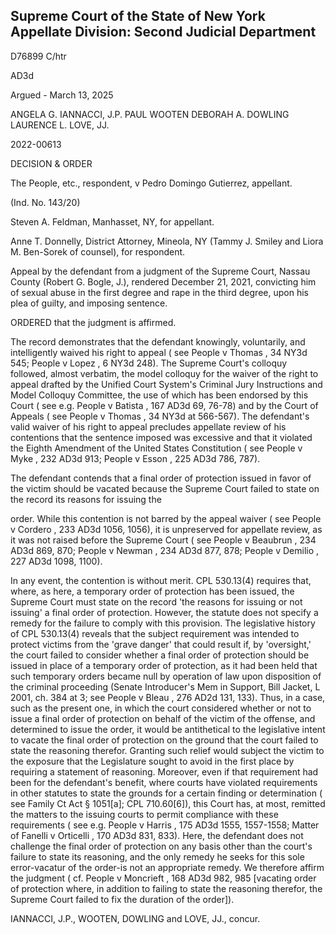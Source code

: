 ## Supreme Court of the State of New York Appellate Division: Second Judicial Department

D76899 C/htr

AD3d

Argued - March 13, 2025

ANGELA G. IANNACCI, J.P. PAUL WOOTEN DEBORAH A. DOWLING LAURENCE L. LOVE, JJ.

2022-00613

DECISION &amp; ORDER

The People, etc., respondent, v Pedro Domingo Gutierrez, appellant.

(Ind. No. 143/20)

Steven A. Feldman, Manhasset, NY, for appellant.

Anne T. Donnelly, District Attorney, Mineola, NY (Tammy J. Smiley and Liora M. Ben-Sorek of counsel), for respondent.

Appeal by the defendant from a judgment of the Supreme Court, Nassau County (Robert G. Bogle, J.), rendered December 21, 2021, convicting him of sexual abuse in the first degree and rape in the third degree, upon his plea of guilty, and imposing sentence.

ORDERED that the judgment is affirmed.

The record demonstrates that the defendant knowingly, voluntarily, and intelligently waived his right to appeal ( see People v Thomas , 34 NY3d 545; People v Lopez , 6 NY3d 248).  The Supreme Court's colloquy followed, almost verbatim, the model colloquy for the waiver of the right to appeal drafted by the Unified Court System's Criminal Jury Instructions and Model Colloquy Committee, the use of which has been endorsed by this Court ( see e.g. People v Batista , 167 AD3d 69,  76-78)  and  by  the  Court  of  Appeals  ( see  People  v  Thomas ,  34  NY3d  at  566-567).    The defendant's valid waiver of his right to appeal precludes appellate review of his contentions that the sentence imposed was excessive and that it violated the Eighth Amendment of the United States Constitution ( see People v Myke , 232 AD3d 913; People v Esson , 225 AD3d 786, 787).

The defendant contends that a final order of protection issued in favor of the victim should be vacated because the Supreme Court failed to state on the record its reasons for issuing the

order.  While this contention is not barred by the appeal waiver ( see People v Cordero , 233 AD3d 1056, 1056), it is unpreserved for appellate review, as it was not raised before the Supreme Court ( see People v Beaubrun , 234 AD3d 869, 870; People v Newman , 234 AD3d 877, 878; People v Demilio , 227 AD3d 1098, 1100).

In any event, the contention is without merit.  CPL 530.13(4) requires that, where, as here, a temporary order of protection has been issued, the Supreme Court must state on the record 'the reasons for issuing or not issuing' a final order of protection.  However, the statute does not specify a remedy for the failure to comply with this provision.  The legislative history of CPL 530.13(4) reveals that the subject requirement was intended to protect victims from the 'grave danger' that could result if, by 'oversight,' the court failed to consider whether a final order of protection should be issued in place of a temporary order of protection, as it had been held that such temporary orders became null by operation of law upon disposition of the criminal proceeding (Senate Introducer's Mem in Support, Bill Jacket, L 2001, ch. 384 at 3; see People v Bleau , 276 AD2d 131, 133).  Thus, in a case, such as the present one, in which the court considered whether or not to issue a final order of protection on behalf of the victim of the offense, and determined to issue the order, it would be antithetical to the legislative intent to vacate the final order of protection on the ground that the court failed to state the reasoning therefor.  Granting such relief would subject the victim to the exposure that the Legislature sought to avoid in the first place by requiring a statement of reasoning.  Moreover, even if that requirement had been for the defendant's benefit, where courts have violated requirements in other statutes to state the grounds for a certain finding or determination ( see Family Ct Act § 1051[a]; CPL 710.60[6]), this Court has, at most, remitted the matters to the issuing courts to permit compliance with these requirements ( see e.g. People v Harris , 175 AD3d 1555, 1557-1558; Matter of Fanelli v Orticelli ,  170 AD3d 831, 833).  Here, the defendant does not challenge the final order of protection on any basis other than the court's failure to state its reasoning,  and  the  only  remedy  he  seeks  for  this  sole  error-vacatur  of  the  order-is  not  an appropriate remedy.  We therefore affirm the judgment ( cf. People v Moncrieft , 168 AD3d 982, 985 [vacating order of protection where, in addition to failing to state the reasoning therefor, the Supreme Court failed to fix the duration of the order]).

IANNACCI, J.P., WOOTEN, DOWLING and LOVE, JJ., concur.

<!-- image -->